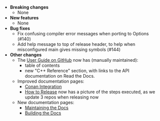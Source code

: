 <!-- See the [v.x.y.z milestone](https://github.com/approvals/ApprovalTests.cpp/milestone/__MILESTONE_NUMBER__?closed=1) for the full list of changes. -->

* **Breaking changes**
    * None
* **New features**
    * None
* **Bug fixes**
    * Fix confusing compiler error messages when porting to Options (#140)
    * Add help message to top of release header, to help when misconfigured main gives missing symbols (#144)
* **Other changes**
    * The [User Guide on GitHub](https://github.com/approvals/ApprovalTests.cpp/blob/master/doc/README.md#top) now has (manually maintained):
        * table of contents
        * new "C++ Reference" section, with links to the API documentation on Read the Docs.
    * Improved documentation pages:
        * [Conan Integration](https://github.com/approvals/ApprovalTests.cpp/blob/master/doc/ConanIntegration.md#top)
        * [How to Release](https://github.com/approvals/ApprovalTests.cpp/blob/master/build/HowToRelease.md#top) now has a picture of the steps executed, as we update 3 repos when releasing now
    * New documentation pages:
        * [Maintaining the Docs](https://github.com/approvals/ApprovalTests.cpp/blob/master/doc/MaintainingDocumentation.md#top)
        * [Building the Docs](https://github.com/approvals/ApprovalTests.cpp/blob/master/doc/BuildingDocumentation.md#top)
